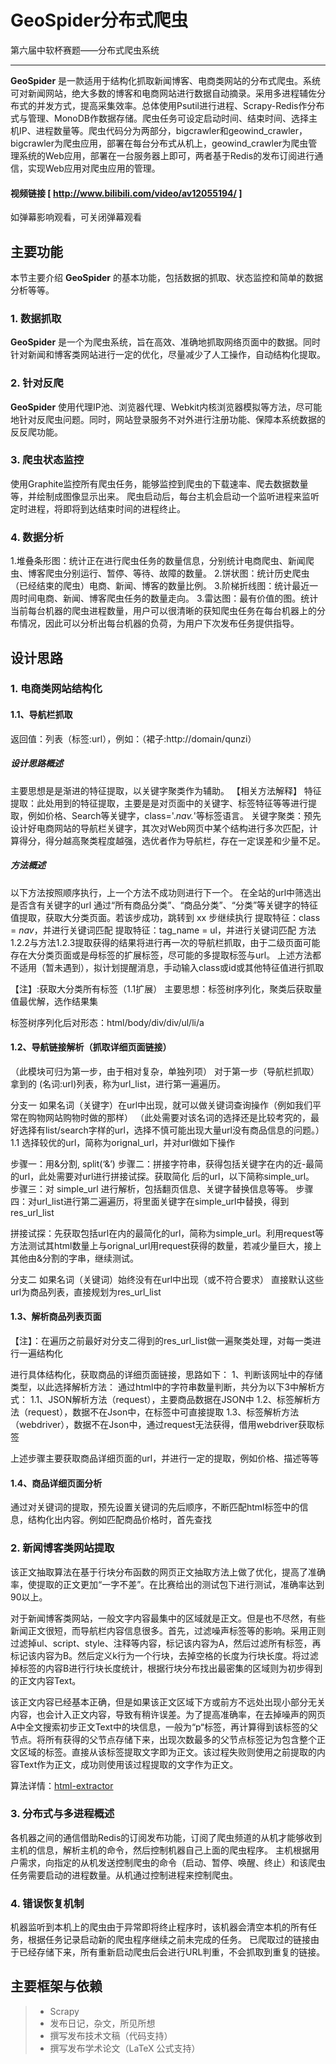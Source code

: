 # GeoSpider分布式爬虫

第六届中软杯赛题——分布式爬虫系统

------

**GeoSpider** 是一款适用于结构化抓取新闻博客、电商类网站的分布式爬虫。系统可对新闻网站，绝大多数的博客和电商网站进行数据自动摘录。采用多进程辅佐分布式的并发方式，提高采集效率。总体使用Psutil进行进程、Scrapy-Redis作分布式与管理、MonoDB作数据存储。爬虫任务可设定启动时间、结束时间、选择主机IP、进程数量等。爬虫代码分为两部分，bigcrawler和geowind_crawler，bigcrawler为爬虫应用，部署在每台分布式从机上，geowind_crawler为爬虫管理系统的Web应用，部署在一台服务器上即可，两者基于Redis的发布订阅进行通信，实现Web应用对爬虫应用的管理。

#### 视频链接 [ http://www.bilibili.com/video/av12055194/ ]
如弹幕影响观看，可关闭弹幕观看

## 主要功能
本节主要介绍 **GeoSpider** 的基本功能，包括数据的抓取、状态监控和简单的数据分析等等。
### 1. 数据抓取
 **GeoSpider** 是一个为爬虫系统，旨在高效、准确地抓取网络页面中的数据。同时针对新闻和博客类网站进行一定的优化，尽量减少了人工操作，自动结构化提取。

### 2. 针对反爬
 **GeoSpider** 使用代理IP池、浏览器代理、Webkit内核浏览器模拟等方法，尽可能地针对反爬虫问题。同时，网站登录服务不对外进行注册功能、保障本系统数据的反反爬功能。

### 3. 爬虫状态监控
使用Graphite监控所有爬虫任务，能够监控到爬虫的下载速率、爬去数据数量等，并绘制成图像显示出来。
爬虫启动后，每台主机会启动一个监听进程来监听定时进程，将即将到达结束时间的进程终止。

### 4. 数据分析
1.堆叠条形图：统计正在进行爬虫任务的数量信息，分别统计电商爬虫、新闻爬虫、博客爬虫分别运行、暂停、等待、故障的数量。
2.饼状图：统计历史爬虫（已经结束的爬虫）电商、新闻、博客的数量比例。
3.阶梯折线图：统计最近一周时间电商、新闻、博客爬虫任务的数量走向。
3.雷达图：最有价值的图。统计当前每台机器的爬虫进程数量，用户可以很清晰的获知爬虫任务在每台机器上的分布情况，因此可以分析出每台机器的负荷，为用户下次发布任务提供指导。


## 设计思路
### 1. 电商类网站结构化
#### 1.1、导航栏抓取
返回值：列表（标签:url），例如：（裙子:http://domain/qunzi）
##### 设计思路概述
主要思想是是渐进的特征提取，以关键字聚类作为辅助。
【相关方法解释】
特征提取：此处用到的特征提取，主要是是对页面中的关键字、标签特征等等进行提取，例如价格、Search等关键字，class='.*nav.*'等标签语言。
关键字聚类：预先设计好电商网站的导航栏关键字，其次对Web网页中某个结构进行多次匹配，计算得分，得分越高聚类程度越强，选优者作为导航栏，存在一定误差和少量不足。


##### 方法概述
以下方法按照顺序执行，上一个方法不成功则进行下一个。
在全站的url中筛选出是否含有关键字的url
通过“所有商品分类”、“商品分类”、“分类”等关键字的特征值提取，获取大分类页面。若该步成功，跳转到 xx 步继续执行
提取特征：class = *nav*，并进行关键词匹配
提取特征：tag_name = ul，并进行关键词匹配
方法1.2.2与方法1.2.3提取获得的结果将进行再一次的导航栏抓取，由于二级页面可能存在大分类页面或是母标签的扩展标签，尽可能的多提取标签与url。
上述方法都不适用（暂未遇到），拟计划提醒消息，手动输入class或id或其他特征值进行抓取



【注】:获取大分类所有标签（1.1扩展）
主要思想：标签树序列化，聚类后获取量值最优解，选作结果集

标签树序列化后对形态：html/body/div/div/ul/li/a

#### 1.2、导航链接解析（抓取详细页面链接）
（此模块可归为第一步，由于相对复杂，单独列项）
对于第一步（导航栏抓取）拿到的 (名词:url)列表，称为url_list，进行第一遍遍历。

分支一
如果名词（关键字）在url中出现，就可以做关键词查询操作（例如我们平常在购物网站购物时做的那样） （此处需要对该名词的选择还是比较考究的，最好选择有list/search字样的url，选择不慎可能出现大量url没有商品信息的问题。）
1.1 选择较优的url，简称为orignal_url，并对url做如下操作

步骤一：用&分割, split(‘&’)
步骤二：拼接字符串，获得包括关键字在内的近-最简的url，此处需要对url进行拼接试探。获取简化		后的url，以下简称simple_url。
步骤三：对 simple_url 进行解析，包括翻页信息、关键字替换信息等等。
步骤四：对url_list进行第二遍遍历，将里面关键字在simple_url中替换，得到res_url_list


拼接试探：先获取包括url在内的最简化的url，简称为simple_url。利用request等方法测试其html数量上与orignal_url用request获得的数量，若减少量巨大，接上其他由&分割的字串，继续测试。

分支二
如果名词（关键词）始终没有在url中出现（或不符合要求）
直接默认这些url为商品列表，直接规划为res_url_list

#### 1.3、解析商品列表页面
【注】：在遍历之前最好对分支二得到的res_url_list做一遍聚类处理，对每一类进行一遍结构化

进行具体结构化，获取商品的详细页面链接，思路如下：
1、判断该网址中的存储类型，以此选择解析方法：
通过html中的字符串数量判断，共分为以下3中解析方式：
1.1、JSON解析方法（request），主要商品数据在JSON中
1.2、标签解析方法（request），数据不在Json中，在标签中可直接提取
1.3、标签解析方法（webdriver），数据不在Json中，通过request无法获得，借用webdriver获取标签

上述步骤主要获取商品详细页面的url，并进行一定的提取，例如价格、描述等等


#### 1.4、商品详细页面分析

通过对关键词的提取，预先设置关键词的先后顺序，不断匹配html标签中的信息，结构化出内容。例如匹配商品价格时，首先查找


### 2. 新闻博客类网站提取
该正文抽取算法在基于行块分布函数的网页正文抽取方法上做了优化，提高了准确率，使提取的正文更加“一字不差”。在比赛给出的测试包下进行测试，准确率达到90以上。

对于新闻博客类网站，一般文字内容最集中的区域就是正文。但是也不尽然，有些新闻正文很短，而导航栏内容信息很多。首先，过滤噪声标签等的影响。采用正则过滤掉ul、script、style、注释等内容，标记该内容为A，然后过滤所有标签，再标记该内容为B。然后定义k行为一个行块，去掉空格的长度为行块长度。将过滤掉标签的内容B进行行块长度统计，根据行块分布找出最密集的区域则为初步得到的正文内容Text。

该正文内容已经基本正确，但是如果该正文区域下方或前方不远处出现小部分无关内容，也会计入正文内容，导致有稍许误差。为了提高准确率，在去掉噪声的网页A中全文搜索初步正文Text中的块信息，一般为“p“标签，再计算得到该标签的父节点。将所有获得的父节点存储下来，出现次数最多的父节点标签记为包含整个正文区域的标签。直接从该标签提取文字即为正文。该过程失败则使用之前提取的内容Text作为正文，成功则使用该过程提取的文字作为正文。

算法详情：[html-extractor](https://github.com/cnyangkui/html-extractor)

### 3. 分布式与多进程概述
各机器之间的通信借助Redis的订阅发布功能，订阅了爬虫频道的从机才能够收到主机的信息，解析主机的命令，然后控制机器自己上面的爬虫程序。
主机根据用户需求，向指定的从机发送控制爬虫的命令（启动、暂停、唤醒、终止）和该爬虫任务需要启动的进程数量。从机通过控制进程来控制爬虫。

### 4. 错误恢复机制
机器监听到本机上的爬虫由于异常即将终止程序时，该机器会清空本机的所有任务，根据任务记录启动新的爬虫程序继续之前未完成的任务。
已爬取过的链接由于已经存储下来，所有重新启动爬虫后会进行URL判重，不会抓取到重复的链接。


## 主要框架与依赖
> * Scrapy
> * 发布日记，杂文，所见所想
> * 撰写发布技术文稿（代码支持）
> * 撰写发布学术论文（LaTeX 公式支持）
